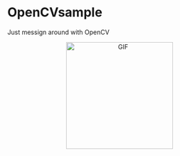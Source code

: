 # OpenCVsample
Just messign around with OpenCV

<p align="center">
<img src="https://panczur.nazwa.pl/wordpress/wpn_pancordev/wp-content/gallery/ezgif.com-video-to-gif.gif" alt="GIF" width="240px">
</p>
